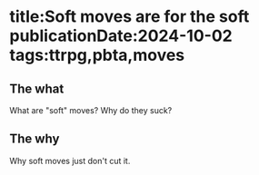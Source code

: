 title:Soft moves are for the soft
publicationDate:2024-10-02
tags:ttrpg,pbta,moves
===
## The what
What are "soft" moves? Why do they suck?
## The why
Why soft moves just don't cut it.
